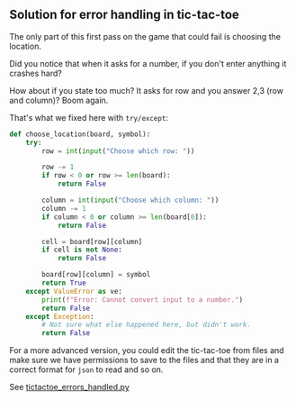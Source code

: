 ## Solution for error handling in tic-tac-toe

The only part of this first pass on the game that could fail is choosing the location.

Did you notice that when it asks for a number, if you don't enter anything it crashes hard?

How about if you state too much? It asks for row and you answer 2,3 (row and column)? Boom again.

That's what we fixed here with `try/except`:

```python
def choose_location(board, symbol):
    try:
        row = int(input("Choose which row: "))

        row -= 1
        if row < 0 or row >= len(board):
            return False

        column = int(input("Choose which column: "))
        column -= 1
        if column < 0 or column >= len(board[0]):
            return False

        cell = board[row][column]
        if cell is not None:
            return False

        board[row][column] = symbol
        return True
    except ValueError as ve:
        print(f"Error: Cannot convert input to a number.")
        return False
    except Exception:
        # Not sure what else happened here, but didn't work.
        return False
```

For a more advanced version, you could edit the tic-tac-toe from files and make sure we have
permissions to save to the files and that they are in a correct format for `json` to read and so on.

See [tictactoe_errors_handled.py](./tictactoe_errors_handled.py)
